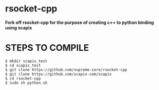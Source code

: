 # rsocket-cpp

<b>
Fork off rsocket-cpp for the purpose of creating c++ to python binding using scapix
</b>

# STEPS TO COMPILE

```
$ mkdir scapix_test
$ cd scapix_test
$ git clone https://github.com/supreme-core/rsocket-cpp
$ git clone https://github.com/scapix-com/scapix
$ cd rsocket-cpp
$ sudo sh python.sh
```

